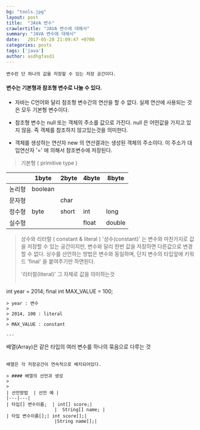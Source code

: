 ```yaml
---
bg: "tools.jpg"
layout: post
title:  "JAVA 변수"
crawlertitle: "JAVA 변수에 대해서"
summary: "JAVA 변수에 대해서"
date:   2017-05-28 21:09:47 +0700
categories: posts
tags: ['java']
author: asdhgfasd1
---
```



```
변수란 단 하나의 값을 저장할 수 있는 저장 공간이다.
```

#### 변수는 기본형과 참조형 변수로 나눌 수 있다.

- 자바는 C언어와 달리 참조형 변수간의 연산을 할 수 없다. 실제 연산에 사용되는 것은 모두 기본형 변수이다.

- 참조형 변수는 null 또는 객체의 주소를 값으로 가진다. null 은 어떤값을 가지고 있지 않음. 즉 객체를 참조하지 않고있는것을 의미한다.

- 객체를 생성하는 연산자 new 의 연산결과는 생성된 객체의 주소이다.
이 주소가 대입연산자 '=' 에 의해서 참조변수에 저장된다.

> 기본형 ( primitive type )
>
|   | 1byte  | 2byte | 4byte | 8byte |
|---|---|---|---|---|
| 논리형 |  boolean  | | | |
| 문자형 | | char | | |
| 정수형 | byte | short | int | long |
| 실수형 | | | float | double |

> 상수와 리터럴 ( constant & literal )
> '상수(constant)' 는 변수와 마찬가지로 값을 저장할 수 있는 공간이지만, 변수와 달리 한번 값을 저장하면 다른값으로 변경할 수 없다.
> 상수를 선언하는 방법은 변수와 동일하며, 단지 변수의 타입앞에 키워드 'final' 을 붙여주기만 하면된다.
>
> '리터럴(literal)' 그 자체로 값을 의미하는것
> ```java
 int year = 2014;
 final int MAX_VALUE = 100;
 ```
 > year : 변수
 >
 > 2014, 100 : literal
 >
 > MAX_VALUE : constant

---

```
배열(Array)은 같은 타입의 여러 변수를 하나의 묶음으로 다루는 것
```

배열은 각 저장공간이 연속적으로 배치되어있다.

> #### 배열의 선언과 생성
>
>
| 선언방법  | 선언 예 |
|---|---|
| 타입[] 변수이름;  | int[] score;|
                  |  String[] name; |
| 타입 변수이름[];| int score[];|
                  |String name[];|

